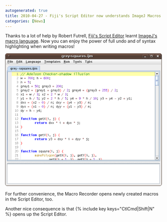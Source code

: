 ```yaml
---
autogenerated: true
title: 2010-04-27 - Fiji's Script Editor now understands ImageJ Macros
categories: [News]
---
```


Thanks to a lot of help by Robert Futrell, [Fiji's Script Editor](/scripting/script-editor) learnt [ImageJ's macro language](/scripting/macro). Now you can enjoy the power of full undo and of syntax highlighting when writing macros!

![](/media/imagej-macro-in-the-script-editor.png)

For further convenience, the Macro Recorder opens newly created macros in the Script Editor, too.

Another nice consequence is that {% include key keys="CtlCmd|Shift|N" %} opens up the Script Editor.



